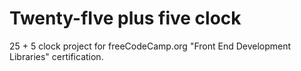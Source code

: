 # Twenty-fIve plus five clock
 25 + 5 clock project for freeCodeCamp.org "Front End Development Libraries" certification.
